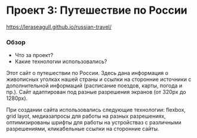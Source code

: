 # Проект 3: Путешествие по России
https://leraseagull.github.io/russian-travel/
### Обзор
* Что за проект?
* Какие технологии использовались?


Этот сайт о путешествии по России.
Здесь дана информация о живописных уголках нашей страны и ссылки на сторонние источники с дополнительной информаций (расписание поездов, карты, погода и пр.).
Сайт адаптирован под разные разрешения экранов (от 320px до 1280px).

При создании сайта использовались следующие технологии:
flexbox, grid layot, медиазапросы для работы на разных разрешениях, оптимизированы шрифты для работы на устройстваз с различными разрешениями, кликабельные ссылки на сторонние сайты.

